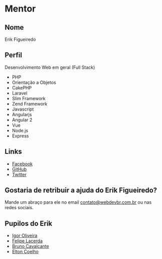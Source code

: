# Mentor

## Nome

Erik Figueiredo

## Perfil

Desenvolvimento Web em geral (Full Stack)

* PHP
* Orientação a Objetos
* CakePHP
* Laravel
* Slim Framework
* Zend Framework
* Javascript
* Angularjs
* Angular 2
* Vue
* Node.js
* Express

## Links

* [Facebook](https://www.facebook.com/erikfigueiredods)
* [GitHub](https://github.com/erikfig)
* [Twitter](https://twitter.com/erikfig)

## Gostaria de retribuir a ajuda do Erik Figueiredo?

Mande um abraço para ele no email contato@webdevbr.com.br ou nas redes sociais.

## Pupilos do Erik

* [Igor Oliveira](https://github.com/training-center/mentoria/blob/master/pupilos/perfis/IgoOliveira.md)
* [Felipe Lacerda](https://github.com/training-center/mentoria/blob/master/pupilos/perfis/FelipeLacerda.md)
* [Bruno Cavalcante](https://github.com/training-center/mentoria/blob/master/pupilos/perfis/BrunoCavalcante.md)
* [Elton Coelho](https://github.com/training-center/mentoria/blob/master/pupilos/perfis/elton_coelho.md)
